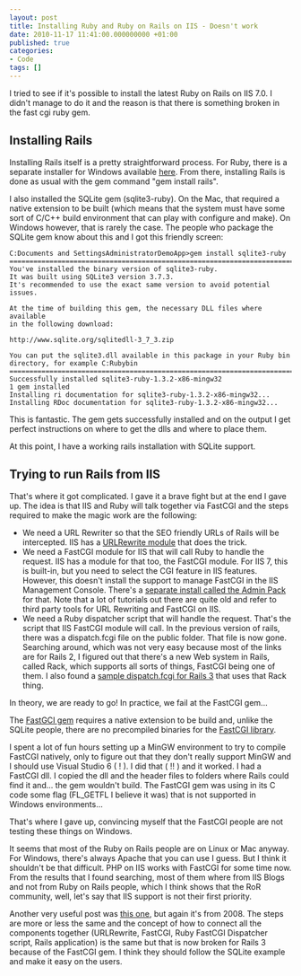 ```yaml
---
layout: post
title: Installing Ruby and Ruby on Rails on IIS - Doesn't work
date: 2010-11-17 11:41:00.000000000 +01:00
published: true
categories:
- Code
tags: []
---
```


I tried to see if it's possible to install the latest Ruby on Rails on IIS 7.0. I didn't manage to do it and the reason is that there is something broken in the fast cgi ruby gem.


## Installing Rails

Installing Rails itself is a pretty straightforward process. For Ruby, there is a separate installer for Windows available <a href="http://rubyinstaller.org/downloads/" target="_blank">here</a>. From there, installing Rails is done as usual with the gem command "gem install rails".

I also installed the SQLite gem (sqlite3-ruby). On the Mac, that required a native extension to be built (which means that the system must have some sort of C/C++ build environment that can play with configure and make). On Windows however, that is rarely the case. The people who package the SQLite gem know about this and I got this friendly screen:

```
C:Documents and SettingsAdministratorDemoApp>gem install sqlite3-ruby
=============================================================================
You've installed the binary version of sqlite3-ruby.
It was built using SQLite3 version 3.7.3.
It's recommended to use the exact same version to avoid potential issues.

At the time of building this gem, the necessary DLL files where available
in the following download:

http://www.sqlite.org/sqlitedll-3_7_3.zip

You can put the sqlite3.dll available in this package in your Ruby bin
directory, for example C:Rubybin
=============================================================================
Successfully installed sqlite3-ruby-1.3.2-x86-mingw32
1 gem installed
Installing ri documentation for sqlite3-ruby-1.3.2-x86-mingw32...
Installing RDoc documentation for sqlite3-ruby-1.3.2-x86-mingw32...
```

This is fantastic. The gem gets successfully installed and on the output I get perfect instructions on where to get the dlls and where to place them.

At this point, I have a working rails installation with SQLite support.
<h2>Trying to run Rails from IIS</h2>

That's where it got complicated. I gave it a brave fight but at the end I gave up. The idea is that IIS and Ruby will talk together via FastCGI and the steps required to make the magic work are the following:
<ul>
<li>We need a URL Rewriter so that the SEO friendly URLs of Rails will be intercepted. IIS has a <a href="http://www.iis.net/download/URLRewrite" target="_blank">URLRewrite module</a> that does the trick.</li>
<li>We need a FastCGI module for IIS that will call Ruby to handle the request. IIS has a module for that too, the FastCGI module. For IIS 7, this is built-in, but you need to select the CGI feature in IIS features. However, this doesn't install the support to manage FastCGI in the IIS Management Console. There's a <a href="http://www.iis.net/download/AdministrationPack" target="_blank">separate install called the Admin Pack</a> for that. Note that a lot of tutorials out there are quite old and refer to third party tools for URL Rewriting and FastCGI on IIS.</li>
<li>We need a Ruby dispatcher script that will handle the request. That's the script that IIS FastCGI module will call. In the previous version of rails, there was a dispatch.fcgi file on the public folder. That file is now gone. Searching around, which was not very easy because most of the links are for Rails 2, I figured out that there's a new Web system in Rails, called Rack, which supports all sorts of things, FastCGI being one of them. I also found a <a href="http://forum.alwaysdata.com/viewtopic.php?pid=7230" target="_blank">sample dispatch.fcgi for Rails 3</a> that uses that Rack thing.</li>
</ul>

In theory, we are ready to go! In practice, we fail at the FastCGI gem...

The <a href="http://rubygems.org/gems/fcgi" target="_blank">FastGCI gem</a> requires a native extension to be build and, unlike the SQLite people, there are no precompiled binaries for the <a href="http://www.fastcgi.com/" target="_blank">FastCGI library</a>.

I spent a lot of fun hours setting up a MinGW environment to try to compile FastCGI natively, only to figure out that they don't really support MinGW and I should use Visual Studio 6 ( ! ). I did that ( !! ) and it worked. I had a FastCGI dll. I copied the dll and the header files to folders where Rails could find it and... the gem wouldn't build. The FastCGI gem was using in its C code some flag (FL_GETFL I believe it was) that is not supported in Windows environments...

That's where I gave up, convincing myself that the FastCGI people are not testing these things on Windows.

It seems that most of the Ruby on Rails people are on Linux or Mac anyway. For Windows, there's always Apache that you can use I guess. But I think it shouldn't be that difficult. PHP on IIS works with FastCGI for some time now. From the results that I found searching, most of them where from IIS Blogs and not from Ruby on Rails people, which I think shows that the RoR community, well, let's say that IIS support is not their first priority.

Another very useful post was <a href="http://blogs.iis.net/ruslany/archive/2008/08/07/ruby-on-rails-in-iis-7-0-with-url-rewriter.aspx" target="_blank">this one</a>, but again it's from 2008. The steps are more or less the same and the concept of how to connect all the components together (URLRewrite, FastCGI, Ruby FastCGI Dispatcher script, Rails application) is the same but that is now broken for Rails 3 because of the FastCGI gem. I think they should follow the SQLite example and make it easy on the users.

